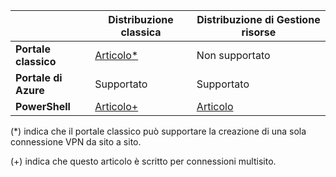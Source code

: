 | | **Distribuzione classica** | **Distribuzione di Gestione risorse** |
|----------------------------------------|--------------|----------------------|
| **Portale classico** |[Articolo*](../articles/vpn-gateway/vpn-gateway-site-to-site-create.md) | Non supportato |
| **Portale di Azure** | Supportato | Supportato |
| **PowerShell** |[Articolo+](..articles/vpn-gateway/vpn-gateway-multi-site.md) | [Articolo](..articles/vpn-gateway/vpn-gateway-create-site-to-site-rm-powershell.md)| 

(*) indica che il portale classico può supportare la creazione di una sola connessione VPN da sito a sito.

(+) indica che questo articolo è scritto per connessioni multisito.

<!---HONumber=AcomDC_0323_2016-->